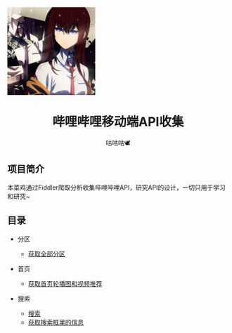 <img src="https://raw.githubusercontent.com/chenzijia12300/bilibili-api/master/preview.jpg" width = "200" height = "200" align=center />
<center><h1>哔哩哔哩移动端API收集</h1></center>



<center> 咕咕咕🕊</center>

## 项目简介

本菜鸡通过Fiddler爬取分析收集哔哩哔哩API，研究API的设计，一切只用于学习和研究~







## 目录



- 分区

  - [获取全部分区](./获取分区.md)
- 首页
  - [获取首页轮播图和视频推荐](./获取首页轮播图和视频推荐.md)

- 搜索
  - [搜索](./搜索.md)
  - [获取搜索框里的信息](./获取搜索框里的推荐信息.md)







